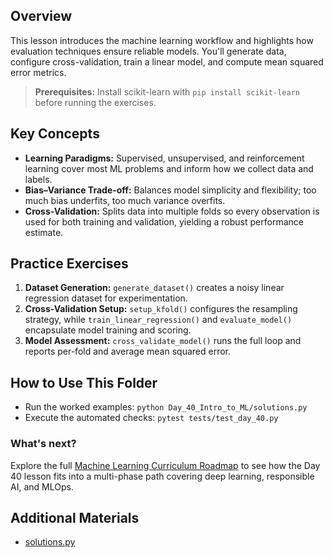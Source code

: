 ## Overview

This lesson introduces the machine learning workflow and highlights how evaluation techniques ensure reliable models. You'll generate data, configure cross-validation, train a linear model, and compute mean squared error metrics.

> **Prerequisites:** Install scikit-learn with `pip install scikit-learn` before running the exercises.

## Key Concepts

- **Learning Paradigms:** Supervised, unsupervised, and reinforcement learning cover most ML problems and inform how we collect data and labels.
- **Bias–Variance Trade-off:** Balances model simplicity and flexibility; too much bias underfits, too much variance overfits.
- **Cross-Validation:** Splits data into multiple folds so every observation is used for both training and validation, yielding a robust performance estimate.

## Practice Exercises

1. **Dataset Generation:** `generate_dataset()` creates a noisy linear regression dataset for experimentation.
1. **Cross-Validation Setup:** `setup_kfold()` configures the resampling strategy, while `train_linear_regression()` and `evaluate_model()` encapsulate model training and scoring.
1. **Model Assessment:** `cross_validate_model()` runs the full loop and reports per-fold and average mean squared error.

## How to Use This Folder

- Run the worked examples: `python Day_40_Intro_to_ML/solutions.py`
- Execute the automated checks: `pytest tests/test_day_40.py`

### What's next?

Explore the full [Machine Learning Curriculum Roadmap](https://github.com/saint2706/Coding-For-MBA/blob/main/docs/ml_curriculum.md) to see how the Day 40 lesson fits into a multi-phase path covering deep learning, responsible AI, and MLOps.

## Additional Materials

- [solutions.py](https://github.com/saint2706/Coding-For-MBA/blob/main/Day_40_Intro_to_ML/solutions.py)
